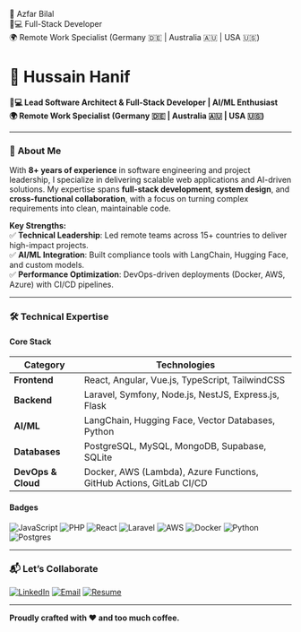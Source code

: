 🚀 Azfar Bilal<br>
👨💻 Full-Stack Developer<br>
🌍 Remote Work Specialist (Germany 🇩🇪 | Australia 🇦🇺 | USA 🇺🇸)
# 🚀 Hussain Hanif  
**👨💻 Lead Software Architect & Full-Stack Developer | AI/ML Enthusiast**  
**🌍 Remote Work Specialist (Germany 🇩🇪 | Australia 🇦🇺 | USA 🇺🇸)**  

---

### 📌 **About Me**  
With **8+ years of experience** in software engineering and project leadership, I specialize in delivering scalable web applications and AI-driven solutions. My expertise spans **full-stack development**, **system design**, and **cross-functional collaboration**, with a focus on turning complex requirements into clean, maintainable code.  

**Key Strengths:**  
✅ **Technical Leadership**: Led remote teams across 15+ countries to deliver high-impact projects.  
✅ **AI/ML Integration**: Built compliance tools with LangChain, Hugging Face, and custom models.  
✅ **Performance Optimization**: DevOps-driven deployments (Docker, AWS, Azure) with CI/CD pipelines.  

---

### 🛠️ **Technical Expertise**  

#### **Core Stack**  
| **Category**       | **Technologies**                                                                 |
|---------------------|---------------------------------------------------------------------------------|
| **Frontend**        | React, Angular, Vue.js, TypeScript, TailwindCSS                                 |
| **Backend**         | Laravel, Symfony, Node.js, NestJS, Express.js, Flask                            |
| **AI/ML**           | LangChain, Hugging Face, Vector Databases, Python                               |
| **Databases**       | PostgreSQL, MySQL, MongoDB, Supabase, SQLite                                    |
| **DevOps & Cloud**  | Docker, AWS (Lambda), Azure Functions, GitHub Actions, GitLab CI/CD             |

#### **Badges**  
![JavaScript](https://img.shields.io/badge/javascript-%23323330.svg?style=for-the-badge&logo=javascript&logoColor=%23F7DF1E)
![PHP](https://img.shields.io/badge/php-%23777BB4.svg?style=for-the-badge&logo=php&logoColor=white)
![React](https://img.shields.io/badge/react-%2320232a.svg?style=for-the-badge&logo=react&logoColor=%2361DAFB)
![Laravel](https://img.shields.io/badge/laravel-%23FF2D20.svg?style=for-the-badge&logo=laravel&logoColor=white)
![AWS](https://img.shields.io/badge/AWS-%23FF9900.svg?style=for-the-badge&logo=amazon-aws&logoColor=white)
![Docker](https://img.shields.io/badge/docker-%230db7ed.svg?style=for-the-badge&logo=docker&logoColor=white)
![Python](https://img.shields.io/badge/python-3670A0?style=for-the-badge&logo=python&logoColor=ffdd54)
![Postgres](https://img.shields.io/badge/postgres-%23316192.svg?style=for-the-badge&logo=postgresql&logoColor=white)

---

### 📬 **Let’s Collaborate**  
[![LinkedIn](https://img.shields.io/badge/LinkedIn-Connect-%230077B5?style=for-the-badge&logo=linkedin)](https://linkedin.com/in/hussaenhanif)
[![Email](https://img.shields.io/badge/Email-Contact-%23D14836?style=for-the-badge&logo=gmail)](mailto:hussainhanif1612@gmail.com)
[![Resume](https://img.shields.io/badge/Resume-Download-%23000000?style=for-the-badge&logo=googledrive)](https://drive.google.com/file/d/16Ad6XaMp86NRvAGlw5WAKhChU2bxUIC6/view)

---

**Proudly crafted with ❤️ and too much coffee.**  
